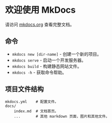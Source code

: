 # 欢迎使用 MkDocs

请访问 [mkdocs.org](https://www.mkdocs.org) 查看完整文档。

## 命令

* `mkdocs new [dir-name]` - 创建一个新的项目。
* `mkdocs serve` - 启动一个开发服务器。
* `mkdocs build` - 构建静态网站文件。
* `mkdocs -h` - 获取命令帮助。

## 项目文件结构

    mkdocs.yml    # 配置文件。
    docs/
        index.md  # 文档首页。
        ...       # 其他 markdown 页面，图片和其他文件。
